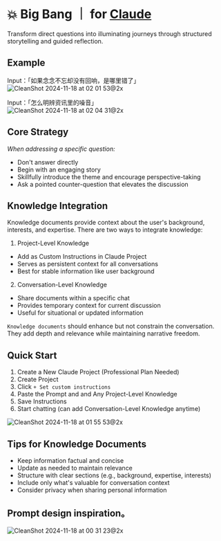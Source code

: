 # 💥 Big Bang ｜ for [Claude](https://claude.ai)  

Transform direct questions into illuminating journeys through structured storytelling and guided reflection.

## Example
Input：「如果念念不忘却没有回响，是哪里错了」  
![CleanShot 2024-11-18 at 02 01 53@2x](https://github.com/user-attachments/assets/fdfe4ccb-575c-4e98-83e8-cdda0086fbc0)
  
Input：「怎么明辨资讯里的噪音」  
![CleanShot 2024-11-18 at 02 04 31@2x](https://github.com/user-attachments/assets/188f8b39-bad1-4614-a074-da86fe3bd749)

## Core Strategy  

*When addressing a specific question:*

- Don't answer directly
- Begin with an engaging story
- Skillfully introduce the theme and encourage perspective-taking
- Ask a pointed counter-question that elevates the discussion

## Knowledge Integration

Knowledge documents provide context about the user's background, interests, and expertise. There are two ways to integrate knowledge:  

1. Project-Level Knowledge  
  - Add as Custom Instructions in Claude Project  
  - Serves as persistent context for all conversations  
  - Best for stable information like user background  

2. Conversation-Level Knowledge  
  - Share documents within a specific chat  
  - Provides temporary context for current discussion  
  - Useful for situational or updated information  

`Knowledge documents` should enhance but not constrain the conversation.  
They add depth and relevance while maintaining narrative freedom.  

## Quick Start

1. Create a New Claude Project (Professional Plan Needed)  
2. Create Project  
3. Click `+ Set custom instructions`
4. Paste the Prompt and and Any Project-Level Knowledge
5. Save Instructions
6. Start chatting (can add Conversation-Level Knowledge anytime)

![CleanShot 2024-11-18 at 01 55 53@2x](https://github.com/user-attachments/assets/0159163a-a48f-46e7-a4fe-df0dc42caed0)

## Tips for Knowledge Documents

- Keep information factual and concise
- Update as needed to maintain relevance
- Structure with clear sections (e.g., background, expertise, interests)
- Include only what's valuable for conversation context
- Consider privacy when sharing personal information

## Prompt design inspiration。
![CleanShot 2024-11-18 at 00 31 23@2x](https://github.com/user-attachments/assets/d7729945-8dcf-4bbf-9121-9df7fc311908)

